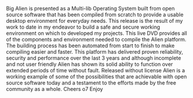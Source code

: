 Big Alien is presented as a Multi-lib Operating System built from open source software that has been compiled from scratch to provide a usable desktop environment for everyday needs.
This release is the result of my work to date in my endeavor to build a safe and secure working environment on which to developed my projects.
This live DVD provides all of the components and environment needed to compile the Alien platform.
The building process has been automated from start to finish to make compiling easier and faster.
This platform has delivered proven reliability, security and performance over the last 3 years and although incomplete and not user friendly Alien has shown its solid ability to function over extended periods of time without fault.
Released without license Alien is a working example of some of the possibilities that are achievable with open source software today and a testament to the efforts made by the free community as a whole.
Cheers o7
Enjoy
